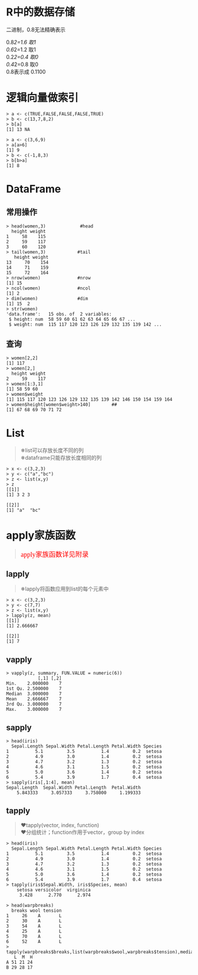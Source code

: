 # R中的数据存储
二进制，0.8无法精确表示  

0.8*2=1.6  取1<br>0.6*2=1.2  取1<br>0.2*2=0.4 取0<br>0.4*2=0.8 取0 <br>0.8表示成 0.1100<br>
# 逻辑向量做索引
```
> a <- c(TRUE,FALSE,FALSE,FALSE,TRUE)
> b <- c(13,7,8,2)
> b[a]
[1] 13 NA
```
```
> a <- c(3,6,9)
> a[a>6]
[1] 9
> b <- c(-1,8,3)
> b[b>a]
[1] 8
```
# DataFrame
## 常用操作
```
> head(women,3)             #head
  height weight
1     58    115
2     59    117
3     60    120
> tail(women,3)            #tail
   height weight
13     70    154
14     71    159
15     72    164
> nrow(women)              #nrow
[1] 15
> ncol(women)              #ncol
[1] 2
> dim(women)               #dim
[1] 15  2
> str(women)
'data.frame':	15 obs. of  2 variables:
 $ height: num  58 59 60 61 62 63 64 65 66 67 ...
 $ weight: num  115 117 120 123 126 129 132 135 139 142 ...
```
## 查询
```
> women[2,2]
[1] 117
> women[2,]
  height weight
2     59    117
> women[1:3,1]
[1] 58 59 60
> women$weight
[1] 115 117 120 123 126 129 132 135 139 142 146 150 154 159 164
> women$height[women$weight>140]        ##
[1] 67 68 69 70 71 72
```
# List
>&#10052;list可以存放长度不同的列<br>
>&#10052;dataframe只能存放长度相同的列  
```
> x <- c(3,2,3)
> y <- c("a","bc")
> z <- list(x,y)
> z
[[1]]
[1] 3 2 3

[[2]]
[1] "a"  "bc"

```
# apply家族函数
> <font face = '楷体' color = 'red' size = 4>apply家族函数详见附录</font>
## lapply
>&#10052;lapply将函数应用到list的每个元素中
```
> x <- c(3,2,3)
> y <- c(7,7)
> z <- list(x,y)
> lapply(z, mean)
[[1]]
[1] 2.666667

[[2]]
[1] 7
```
## vapply
```
> vapply(z, summary, FUN.VALUE = numeric(6))
            [,1] [,2]
Min.    2.000000    7
1st Qu. 2.500000    7
Median  3.000000    7
Mean    2.666667    7
3rd Qu. 3.000000    7
Max.    3.000000    7
```
## sapply
```
> head(iris)
  Sepal.Length Sepal.Width Petal.Length Petal.Width Species
1          5.1         3.5          1.4         0.2  setosa
2          4.9         3.0          1.4         0.2  setosa
3          4.7         3.2          1.3         0.2  setosa
4          4.6         3.1          1.5         0.2  setosa
5          5.0         3.6          1.4         0.2  setosa
6          5.4         3.9          1.7         0.4  setosa
> sapply(iris[,1:4], mean)
Sepal.Length  Sepal.Width Petal.Length  Petal.Width 
    5.843333     3.057333     3.758000     1.199333 
```
## tapply
> &#10084;tapply(vector, index, function)<br>
> &#10084;分组统计；function作用于vector，group by index

```
> head(iris)
  Sepal.Length Sepal.Width Petal.Length Petal.Width Species
1          5.1         3.5          1.4         0.2  setosa
2          4.9         3.0          1.4         0.2  setosa
3          4.7         3.2          1.3         0.2  setosa
4          4.6         3.1          1.5         0.2  setosa
5          5.0         3.6          1.4         0.2  setosa
6          5.4         3.9          1.7         0.4  setosa
> tapply(iris$Sepal.Width, iris$Species, mean)
    setosa versicolor  virginica 
     3.428      2.770      2.974 
```
```
> head(warpbreaks)
  breaks wool tension
1     26    A       L
2     30    A       L
3     54    A       L
4     25    A       L
5     70    A       L
6     52    A       L
> tapply(warpbreaks$breaks,list(warpbreaks$wool,warpbreaks$tension),median)
   L  M  H
A 51 21 24
B 29 28 17
```

